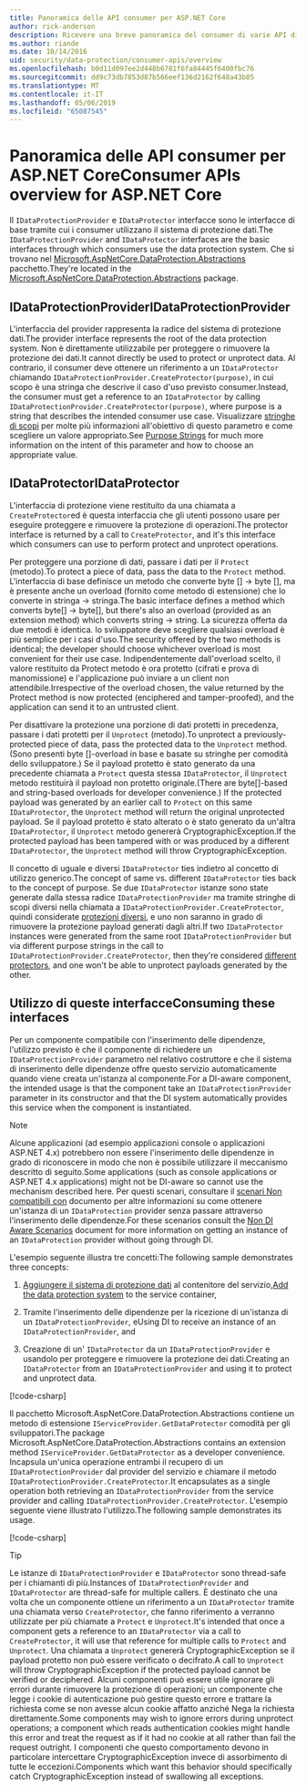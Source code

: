 ```yaml
---
title: Panoramica delle API consumer per ASP.NET Core
author: rick-anderson
description: Ricevere una breve panoramica del consumer di varie API disponibili all'interno della libreria di protezione dei dati di ASP.NET Core.
ms.author: riande
ms.date: 10/14/2016
uid: security/data-protection/consumer-apis/overview
ms.openlocfilehash: b0d11d097ee2d448b6781f6fa84445f6400fbc76
ms.sourcegitcommit: dd9c73db7853d87b566eef136d2162f648a43b85
ms.translationtype: MT
ms.contentlocale: it-IT
ms.lasthandoff: 05/06/2019
ms.locfileid: "65087545"
---
```

# <a name="consumer-apis-overview-for-aspnet-core"></a><span data-ttu-id="e8d6c-103">Panoramica delle API consumer per ASP.NET Core</span><span class="sxs-lookup"><span data-stu-id="e8d6c-103">Consumer APIs overview for ASP.NET Core</span></span>

<span data-ttu-id="e8d6c-104">Il `IDataProtectionProvider` e `IDataProtector` interfacce sono le interfacce di base tramite cui i consumer utilizzano il sistema di protezione dati.</span><span class="sxs-lookup"><span data-stu-id="e8d6c-104">The `IDataProtectionProvider` and `IDataProtector` interfaces are the basic interfaces through which consumers use the data protection system.</span></span> <span data-ttu-id="e8d6c-105">Che si trovano nel [Microsoft.AspNetCore.DataProtection.Abstractions](https://www.nuget.org/packages/Microsoft.AspNetCore.DataProtection.Abstractions/) pacchetto.</span><span class="sxs-lookup"><span data-stu-id="e8d6c-105">They're located in the [Microsoft.AspNetCore.DataProtection.Abstractions](https://www.nuget.org/packages/Microsoft.AspNetCore.DataProtection.Abstractions/) package.</span></span>

## <a name="idataprotectionprovider"></a><span data-ttu-id="e8d6c-106">IDataProtectionProvider</span><span class="sxs-lookup"><span data-stu-id="e8d6c-106">IDataProtectionProvider</span></span>

<span data-ttu-id="e8d6c-107">L'interfaccia del provider rappresenta la radice del sistema di protezione dati.</span><span class="sxs-lookup"><span data-stu-id="e8d6c-107">The provider interface represents the root of the data protection system.</span></span> <span data-ttu-id="e8d6c-108">Non è direttamente utilizzabile per proteggere o rimuovere la protezione dei dati.</span><span class="sxs-lookup"><span data-stu-id="e8d6c-108">It cannot directly be used to protect or unprotect data.</span></span> <span data-ttu-id="e8d6c-109">Al contrario, il consumer deve ottenere un riferimento a un `IDataProtector` chiamando `IDataProtectionProvider.CreateProtector(purpose)`, in cui scopo è una stringa che descrive il caso d'uso previsto consumer.</span><span class="sxs-lookup"><span data-stu-id="e8d6c-109">Instead, the consumer must get a reference to an `IDataProtector` by calling `IDataProtectionProvider.CreateProtector(purpose)`, where purpose is a string that describes the intended consumer use case.</span></span> <span data-ttu-id="e8d6c-110">Visualizzare [stringhe di scopi](xref:security/data-protection/consumer-apis/purpose-strings) per molte più informazioni all'obiettivo di questo parametro e come scegliere un valore appropriato.</span><span class="sxs-lookup"><span data-stu-id="e8d6c-110">See [Purpose Strings](xref:security/data-protection/consumer-apis/purpose-strings) for much more information on the intent of this parameter and how to choose an appropriate value.</span></span>

## <a name="idataprotector"></a><span data-ttu-id="e8d6c-111">IDataProtector</span><span class="sxs-lookup"><span data-stu-id="e8d6c-111">IDataProtector</span></span>

<span data-ttu-id="e8d6c-112">L'interfaccia di protezione viene restituito da una chiamata a `CreateProtector`ed è questa interfaccia che gli utenti possono usare per eseguire proteggere e rimuovere la protezione di operazioni.</span><span class="sxs-lookup"><span data-stu-id="e8d6c-112">The protector interface is returned by a call to `CreateProtector`, and it's this interface which consumers can use to perform protect and unprotect operations.</span></span>

<span data-ttu-id="e8d6c-113">Per proteggere una porzione di dati, passare i dati per il `Protect` (metodo).</span><span class="sxs-lookup"><span data-stu-id="e8d6c-113">To protect a piece of data, pass the data to the `Protect` method.</span></span> <span data-ttu-id="e8d6c-114">L'interfaccia di base definisce un metodo che converte byte [] -> byte [], ma è presente anche un overload (fornito come metodo di estensione) che lo converte in stringa -> stringa.</span><span class="sxs-lookup"><span data-stu-id="e8d6c-114">The basic interface defines a method which converts byte[] -> byte[], but there's also an overload (provided as an extension method) which converts string -> string.</span></span> <span data-ttu-id="e8d6c-115">La sicurezza offerta da due metodi è identica. lo sviluppatore deve scegliere qualsiasi overload è più semplice per i casi d'uso.</span><span class="sxs-lookup"><span data-stu-id="e8d6c-115">The security offered by the two methods is identical; the developer should choose whichever overload is most convenient for their use case.</span></span> <span data-ttu-id="e8d6c-116">Indipendentemente dall'overload scelto, il valore restituito da Protect metodo è ora protetto (cifrati e prova di manomissione) e l'applicazione può inviare a un client non attendibile.</span><span class="sxs-lookup"><span data-stu-id="e8d6c-116">Irrespective of the overload chosen, the value returned by the Protect method is now protected (enciphered and tamper-proofed), and the application can send it to an untrusted client.</span></span>

<span data-ttu-id="e8d6c-117">Per disattivare la protezione una porzione di dati protetti in precedenza, passare i dati protetti per il `Unprotect` (metodo).</span><span class="sxs-lookup"><span data-stu-id="e8d6c-117">To unprotect a previously-protected piece of data, pass the protected data to the `Unprotect` method.</span></span> <span data-ttu-id="e8d6c-118">(Sono presenti byte []-overload in base e basate su stringhe per comodità dello sviluppatore.) Se il payload protetto è stato generato da una precedente chiamata a `Protect` questa stessa `IDataProtector`, il `Unprotect` metodo restituirà il payload non protetto originale.</span><span class="sxs-lookup"><span data-stu-id="e8d6c-118">(There are byte[]-based and string-based overloads for developer convenience.) If the protected payload was generated by an earlier call to `Protect` on this same `IDataProtector`, the `Unprotect` method will return the original unprotected payload.</span></span> <span data-ttu-id="e8d6c-119">Se il payload protetto è stato alterato o è stato generato da un'altra `IDataProtector`, il `Unprotect` metodo genererà CryptographicException.</span><span class="sxs-lookup"><span data-stu-id="e8d6c-119">If the protected payload has been tampered with or was produced by a different `IDataProtector`, the `Unprotect` method will throw CryptographicException.</span></span>

<span data-ttu-id="e8d6c-120">Il concetto di uguale e diversi `IDataProtector` ties indietro al concetto di utilizzo generico.</span><span class="sxs-lookup"><span data-stu-id="e8d6c-120">The concept of same vs. different `IDataProtector` ties back to the concept of purpose.</span></span> <span data-ttu-id="e8d6c-121">Se due `IDataProtector` istanze sono state generate dalla stessa radice `IDataProtectionProvider` ma tramite stringhe di scopi diversi nella chiamata a `IDataProtectionProvider.CreateProtector`, quindi considerate [protezioni diversi](xref:security/data-protection/consumer-apis/purpose-strings), e uno non saranno in grado di rimuovere la protezione payload generati dagli altri.</span><span class="sxs-lookup"><span data-stu-id="e8d6c-121">If two `IDataProtector` instances were generated from the same root `IDataProtectionProvider` but via different purpose strings in the call to `IDataProtectionProvider.CreateProtector`, then they're considered [different protectors](xref:security/data-protection/consumer-apis/purpose-strings), and one won't be able to unprotect payloads generated by the other.</span></span>

## <a name="consuming-these-interfaces"></a><span data-ttu-id="e8d6c-122">Utilizzo di queste interfacce</span><span class="sxs-lookup"><span data-stu-id="e8d6c-122">Consuming these interfaces</span></span>

<span data-ttu-id="e8d6c-123">Per un componente compatibile con l'inserimento delle dipendenze, l'utilizzo previsto è che il componente di richiedere un `IDataProtectionProvider` parametro nel relativo costruttore e che il sistema di inserimento delle dipendenze offre questo servizio automaticamente quando viene creata un'istanza al componente.</span><span class="sxs-lookup"><span data-stu-id="e8d6c-123">For a DI-aware component, the intended usage is that the component take an `IDataProtectionProvider` parameter in its constructor and that the DI system automatically provides this service when the component is instantiated.</span></span>

> [!NOTE]
> <span data-ttu-id="e8d6c-124">Alcune applicazioni (ad esempio applicazioni console o applicazioni ASP.NET 4.x) potrebbero non essere l'inserimento delle dipendenze in grado di riconoscere in modo che non è possibile utilizzare il meccanismo descritto di seguito.</span><span class="sxs-lookup"><span data-stu-id="e8d6c-124">Some applications (such as console applications or ASP.NET 4.x applications) might not be DI-aware so cannot use the mechanism described here.</span></span> <span data-ttu-id="e8d6c-125">Per questi scenari, consultare il [scenari Non compatibili con](xref:security/data-protection/configuration/non-di-scenarios) documento per altre informazioni su come ottenere un'istanza di un `IDataProtection` provider senza passare attraverso l'inserimento delle dipendenze.</span><span class="sxs-lookup"><span data-stu-id="e8d6c-125">For these scenarios consult the [Non DI Aware Scenarios](xref:security/data-protection/configuration/non-di-scenarios) document for more information on getting an instance of an `IDataProtection` provider without going through DI.</span></span>

<span data-ttu-id="e8d6c-126">L'esempio seguente illustra tre concetti:</span><span class="sxs-lookup"><span data-stu-id="e8d6c-126">The following sample demonstrates three concepts:</span></span>

1. <span data-ttu-id="e8d6c-127">[Aggiungere il sistema di protezione dati](xref:security/data-protection/configuration/overview) al contenitore del servizio,</span><span class="sxs-lookup"><span data-stu-id="e8d6c-127">[Add the data protection system](xref:security/data-protection/configuration/overview) to the service container,</span></span>

2. <span data-ttu-id="e8d6c-128">Tramite l'inserimento delle dipendenze per la ricezione di un'istanza di un `IDataProtectionProvider`, e</span><span class="sxs-lookup"><span data-stu-id="e8d6c-128">Using DI to receive an instance of an `IDataProtectionProvider`, and</span></span>

3. <span data-ttu-id="e8d6c-129">Creazione di un' `IDataProtector` da un `IDataProtectionProvider` e usandolo per proteggere e rimuovere la protezione dei dati.</span><span class="sxs-lookup"><span data-stu-id="e8d6c-129">Creating an `IDataProtector` from an `IDataProtectionProvider` and using it to protect and unprotect data.</span></span>

[!code-csharp[](../using-data-protection/samples/protectunprotect.cs?highlight=26,34,35,36,37,38,39,40)]

<span data-ttu-id="e8d6c-130">Il pacchetto Microsoft.AspNetCore.DataProtection.Abstractions contiene un metodo di estensione `IServiceProvider.GetDataProtector` comodità per gli sviluppatori.</span><span class="sxs-lookup"><span data-stu-id="e8d6c-130">The package Microsoft.AspNetCore.DataProtection.Abstractions contains an extension method `IServiceProvider.GetDataProtector` as a developer convenience.</span></span> <span data-ttu-id="e8d6c-131">Incapsula un'unica operazione entrambi il recupero di un `IDataProtectionProvider` dal provider del servizio e chiamare il metodo `IDataProtectionProvider.CreateProtector`.</span><span class="sxs-lookup"><span data-stu-id="e8d6c-131">It encapsulates as a single operation both retrieving an `IDataProtectionProvider` from the service provider and calling `IDataProtectionProvider.CreateProtector`.</span></span> <span data-ttu-id="e8d6c-132">L'esempio seguente viene illustrato l'utilizzo.</span><span class="sxs-lookup"><span data-stu-id="e8d6c-132">The following sample demonstrates its usage.</span></span>

[!code-csharp[](./overview/samples/getdataprotector.cs?highlight=15)]

>[!TIP]
> <span data-ttu-id="e8d6c-133">Le istanze di `IDataProtectionProvider` e `IDataProtector` sono thread-safe per i chiamanti di più.</span><span class="sxs-lookup"><span data-stu-id="e8d6c-133">Instances of `IDataProtectionProvider` and `IDataProtector` are thread-safe for multiple callers.</span></span> <span data-ttu-id="e8d6c-134">È destinato che una volta che un componente ottiene un riferimento a un `IDataProtector` tramite una chiamata verso `CreateProtector`, che fanno riferimento a verranno utilizzate per più chiamate a `Protect` e `Unprotect`.</span><span class="sxs-lookup"><span data-stu-id="e8d6c-134">It's intended that once a component gets a reference to an `IDataProtector` via a call to `CreateProtector`, it will use that reference for multiple calls to `Protect` and `Unprotect`.</span></span> <span data-ttu-id="e8d6c-135">Una chiamata a `Unprotect` genererà CryptographicException se il payload protetto non può essere verificato o decifrato.</span><span class="sxs-lookup"><span data-stu-id="e8d6c-135">A call to `Unprotect` will throw CryptographicException if the protected payload cannot be verified or deciphered.</span></span> <span data-ttu-id="e8d6c-136">Alcuni componenti può essere utile ignorare gli errori durante rimuovere la protezione di operazioni; un componente che legge i cookie di autenticazione può gestire questo errore e trattare la richiesta come se non avesse alcun cookie affatto anziché Nega la richiesta direttamente.</span><span class="sxs-lookup"><span data-stu-id="e8d6c-136">Some components may wish to ignore errors during unprotect operations; a component which reads authentication cookies might handle this error and treat the request as if it had no cookie at all rather than fail the request outright.</span></span> <span data-ttu-id="e8d6c-137">I componenti che questo comportamento devono in particolare intercettare CryptographicException invece di assorbimento di tutte le eccezioni.</span><span class="sxs-lookup"><span data-stu-id="e8d6c-137">Components which want this behavior should specifically catch CryptographicException instead of swallowing all exceptions.</span></span>
